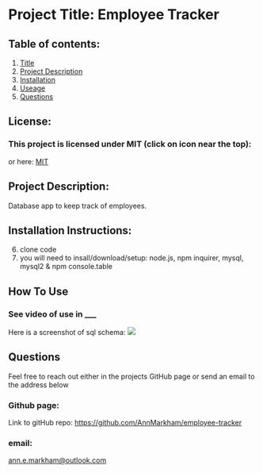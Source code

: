 # Project Title: Employee Tracker

## Table of contents:

1. [Title](#Project-Title)
1. [Project Description](#Project-Description)
1. [Installation](#Installation-Instructions)
1. [Useage](#How-To-Use)
1. [Questions](#Questions)

## License:

### This project is licensed under MIT (click on icon near the top):

or here: [MIT](https://opensource.org/licenses/MIT)

## Project Description:

Database app to keep track of employees.

## Installation Instructions:

6. clone code
7. you will need to insall/download/setup: node.js, npm inquirer, mysql, mysql2 & npm console.table

## How To Use

### See video of use in ************************\_\_\_************************

Here is a screenshot of sql schema: ![](sqlSchema.png)

## Questions

Feel free to reach out either in the projects GitHub page or send an email to the address below

### Github page:

Link to gitHub repo: https://github.com/AnnMarkham/employee-tracker

### email:

[ann.e.markham@outlook.com](mailto:ann.e.markham@outlook.com)
